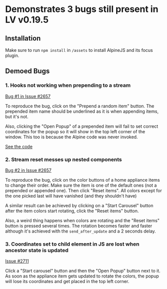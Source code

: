 # Demonstrates 3 bugs still present in LV v0.19.5

## Installation

Make sure to run `npm install` in `/assets` to install AlpineJS and its focus plugin. 


## Demoed Bugs

### 1. Hooks not working when prepending to a stream

[Bug #1 in Issue #2657](https://github.com/phoenixframework/phoenix_live_view/issues/2657) 

To reproduce the bug, click on the "Prepend a random item" button. The prepended item name should be underlined as
it is when appending items, but it's not.
   
Also, clicking the "Open Popup" of a prepended item will fail to set correct coordinates for the popup so it will
show in the top left corner of the window. This too is because the Alpine code was never invoked.  

[See the code](https://github.com/DaTrader/lv_bugs_0_19_5/blob/e202c71aa2206ebc910aa25e35ed877d189efc68/lib/lv_bugs_0_19_5_web/live/home/item_component.html.heex#L7C11-L7C11)
    
### 2. Stream reset messes up nested components

[Bug #2 in Issue #2657](https://github.com/phoenixframework/phoenix_live_view/issues/2657)

To reproduce the bug, click on the color buttons of a home appliance items to change their order. Make sure the
item is one of the default ones (not a prepended or appended one). Then click "Reset items". All colors except
for the one picked last will have vanished (and they shouldn't have)
   
A similar result can be achieved by clicking on a "Start Carousel" button after the item colors start rotating,
click the "Reset items" button.
   
Also, a weird thing happens when colors are rotating and the "Reset items" button is pressed several times.
The rotation becomes faster and faster although it's achieved with the `send_after_update` and a 2 seconds
delay.
   
### 3. Coordinates set to child element in JS are lost when ancestor state is updated

[Issue #2711](https://github.com/phoenixframework/phoenix_live_view/issues/2711)

Click a "Start carousel" button and then the "Open Popup" button next to it. As soon as the appliance item gets updated
to rotate the colors, the popup will lose its coordinates and get placed in the top left corner.
